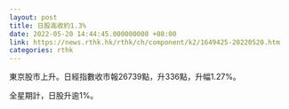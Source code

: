 ```yaml
---
layout: post
title: 日股高收約1.3%
date: 2022-05-20 14:44:45.000000000 +08:00
link: https://news.rthk.hk/rthk/ch/component/k2/1649425-20220520.htm
categories: rthk
---
```


東京股市上升。日經指數收市報26739點，升336點，升幅1.27%。

全星期計，日股升逾1%。
